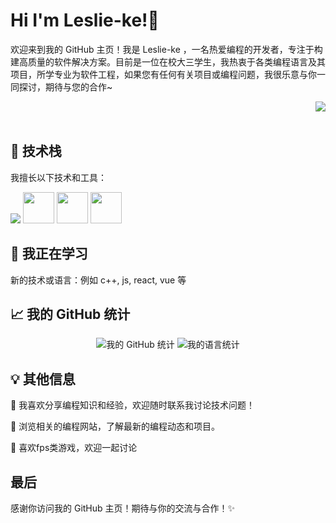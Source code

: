 <h1>Hi I'm Leslie-ke!👋</h1>
<p>
  欢迎来到我的 GitHub 主页！我是 Leslie-ke ，一名热爱编程的开发者，专注于构建高质量的软件解决方案。目前是一位在校大三学生，我热衷于各类编程语言及其项目，所学专业为软件工程，如果您有任何有关项目或编程问题，我很乐意与你一同探讨，期待与您的合作~
</p><img align="right" src="https://count.getloli.com/get/@:Leslie-ke?theme=rule34">
<br><br>
<h2>🚀 技术栈</h2>
<p>我擅长以下技术和工具：</p>
<p>
  <img src="https://skillicons.dev/icons?i=c,java,html,css,python,mysql,git,github,vscode,visualstudio">
  <img height="50" src="https://cdn.jsdelivr.net/gh/devicons/devicon/icons/jupyter/jupyter-original.svg"/>
  <img height="50" src="https://cdn.jsdelivr.net/gh/devicons/devicon/icons/intellij/intellij-original.svg"/>
  <img height="50" src="https://cdn.jsdelivr.net/gh/devicons/devicon/icons/bootstrap/bootstrap-original.svg"/>
</p>

<h2>🌱 我正在学习</h2>
<p>新的技术或语言：例如 c++, js, react, vue 等</p>

<h2>📈 我的 GitHub 统计</h2>
<p align="center">
  <img src="https://github-readme-stats.vercel.app/api?username=Leslie-ke&show_icons=true&theme=radical&count_private=true" alt="我的 GitHub 统计"/>
  <img src="https://github-readme-stats.vercel.app/api/top-langs/?username=Leslie-ke&layout=compact&theme=radical" alt="我的语言统计"/>
</p>

<h2>💡 其他信息</h2>
<p>💬 我喜欢分享编程知识和经验，欢迎随时联系我讨论技术问题！</p>
<p>🔗 浏览相关的编程网站，了解最新的编程动态和项目。</p>
<p>🐧 喜欢fps类游戏，欢迎一起讨论</p>

<h2>最后</h2>
<p>感谢你访问我的 GitHub 主页！期待与你的交流与合作！✨</p>

